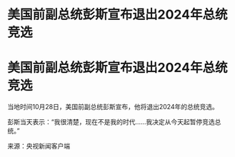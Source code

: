 # 美国前副总统彭斯宣布退出2024年总统竞选

# 美国前副总统彭斯宣布退出2024年总统竞选

当地时间10月28日，美国前副总统彭斯宣布，他将退出2024年的总统竞选。

彭斯当天表示：“我很清楚，现在不是我的时代……我决定从今天起暂停竞选总统。”

来源：央视新闻客户端

